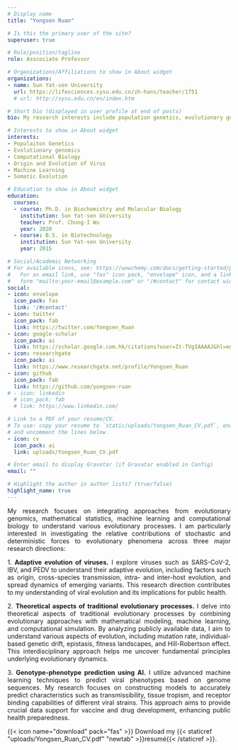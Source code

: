 ```yaml
---
# Display name
title: "Yongsen Ruan"

# Is this the primary user of the site?
superuser: true

# Role/position/tagline
role: Asscociate Professor 

# Organizations/Affiliations to show in About widget
organizations:
- name: Sun Yat-sen University
  url: https://lifesciences.sysu.edu.cn/zh-hans/teacher/1751
  # url: http://sysu.edu.cn/en/index.htm

# Short bio (displayed in user profile at end of posts)
bio: My research interests include population genetics, evolutionary genomics, origin and evolution of virus，somatic evolution

# Interests to show in About widget
interests:
- Populaiton Genetics
- Evolutionary genomics
- Computational Biology
- Origin and Evolution of Virus
- Machine Learning
- Somatic Evolution

# Education to show in About widget
education:
  courses:
  - course: Ph.D. in Biochemistry and Molecular Biology
    institution: Sun Yat-sen University
    teacher: Prof. Chung-I Wu
    year: 2020
  - course: B.S. in Biotechnology
    institution: Sun Yat-sen University
    year: 2015

# Social/Academic Networking
# For available icons, see: https://wowchemy.com/docs/getting-started/page-builder/#icons
#   For an email link, use "fas" icon pack, "envelope" icon, and a link in the
#   form "mailto:your-email@example.com" or "/#contact" for contact widget.
social:
- icon: envelope
  icon_pack: fas
  link: '/#contact'
- icon: twitter
  icon_pack: fab
  link: https://twitter.com/Yongsen_Ruan
- icon: google-scholar
  icon_pack: ai
  link: https://scholar.google.com.hk/citations?user=It-TVgIAAAAJ&hl=en
- icon: researchgate
  icon_pack: ai
  link: https://www.researchgate.net/profile/Yongsen_Ruan
- icon: github
  icon_pack: fab
  link: https://github.com/yongsen-ruan
# - icon: linkedin
  # icon_pack: fab
  # link: https://www.linkedin.com/

# Link to a PDF of your resume/CV.
# To use: copy your resume to `static/uploads/Yongsen_Ruan_CV.pdf`, enable `ai` icons in `params.toml`, 
# and uncomment the lines below.
- icon: cv
  icon_pack: ai
  link: uploads/Yongsen_Ruan_CV.pdf

# Enter email to display Gravatar (if Gravatar enabled in Config)
email: ""

# Highlight the author in author lists? (true/false)
highlight_name: true
---
```


<p style="text-align: justify">My research focuses on integrating approaches from evolutionary genomics, mathematical statistics, machine learning and computational biology to understand various evolutionary processes. I am particularly interested in investigating the relative contributions of stochastic and deterministic forces to evolutionary phenomena across three major research directions:</p>  
<p style="text-align: justify">1.	<b>Adaptive evolution of viruses.</b> I explore viruses such as SARS-CoV-2, IBV, and PEDV to understand their adaptive evolution, including factors such as origin, cross-species transmission, intra- and inter-host evolution, and spread dynamics of emerging variants. This research direction contributes to my understanding of viral evolution and its implications for public health.</p>  
<p style="text-align: justify">2.	<b>Theoretical aspects of traditional evolutionary processes.</b> I delve into theoretical aspects of traditional evolutionary processes by combining evolutionary approaches with mathematical modeling, machine learning, and computational simulation. By analyzing publicly available data, I aim to understand various aspects of evolution, including mutation rate, individual-based genetic drift, epistasis, fitness landscapes, and Hill-Robertson effect. This interdisciplinary approach helps me uncover fundamental principles underlying evolutionary dynamics.</p>
<p style="text-align: justify">3.	<b>Genotype-phenotype prediction using AI.</b> I utilize advanced machine learning techniques to predict viral phenotypes based on genome sequences. My research focuses on constructing models to accurately predict characteristics such as transmissibility, tissue tropism, and receptor binding capabilities of different viral strains. This approach aims to provide crucial data support for vaccine and drug development, enhancing public health preparedness.</p>


{{< icon name="download" pack="fas" >}} Download my {{< staticref "uploads/Yongsen_Ruan_CV.pdf" "newtab" >}}resumé{{< /staticref >}}.
